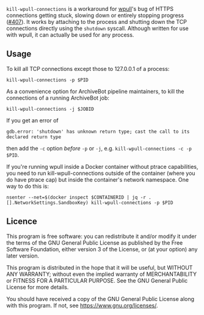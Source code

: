 `kill-wpull-connections` is a workaround for [wpull](https://github.com/ArchiveTeam/wpull)'s bug of HTTPS connections getting stuck, slowing down or entirely stopping progress ([#407](https://github.com/ArchiveTeam/wpull/issues/407)). It works by attaching to the process and shutting down the TCP connections directly using the `shutdown` syscall. Although written for use with wpull, it can actually be used for any process.

## Usage
To kill all TCP connections except those to 127.0.0.1 of a process:

```
kill-wpull-connections -p $PID
```

As a convenience option for ArchiveBot pipeline maintainers, to kill the connections of a running ArchiveBot job:

```
kill-wpull-connections -j $JOBID
```

If you get an error of

```
gdb.error: 'shutdown' has unknown return type; cast the call to its declared return type
```

then add the `-c` option *before* `-p` or `-j`, e.g. `kill-wpull-connections -c -p $PID`.

If you're running wpull inside a Docker container without ptrace capabilities, you need to run kill-wpull-connections outside of the container (where you do have ptrace cap) but inside the container's network namespace. One way to do this is:

```
nsenter --net=$(docker inspect $CONTAINERID | jq -r .[].NetworkSettings.SandboxKey) kill-wpull-connections -p $PID
```

## Licence
This program is free software: you can redistribute it and/or modify it under the terms of the GNU General Public License as published by the Free Software Foundation, either version 3 of the License, or (at your option) any later version.

This program is distributed in the hope that it will be useful, but WITHOUT ANY WARRANTY; without even the implied warranty of MERCHANTABILITY or FITNESS FOR A PARTICULAR PURPOSE.  See the GNU General Public License for more details.

You should have received a copy of the GNU General Public License along with this program.  If not, see <https://www.gnu.org/licenses/>.
